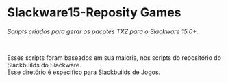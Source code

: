 # Slackware15-Reposity Games
*Scripts criados para gerar os pacotes TXZ para o Slackware 15.0+.*

<br/>

Esses scripts foram baseados em sua maioria, nos scripts do repositório do Slackbuilds do Slackware.<br/>
Esse diretório é específico para Slackbuilds de Jogos.